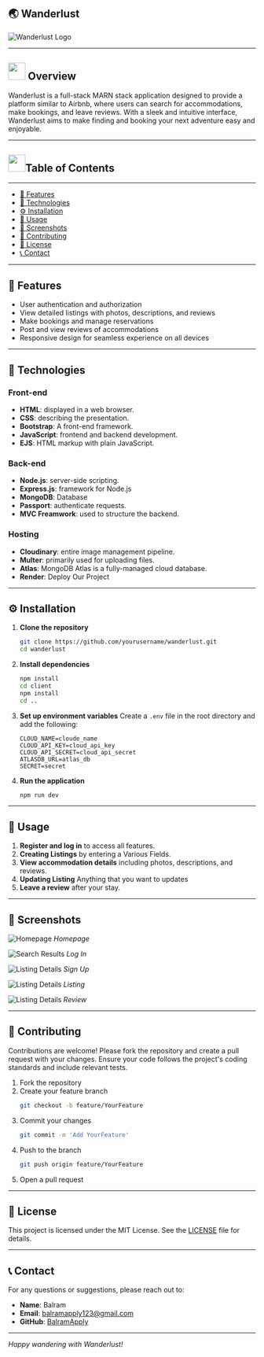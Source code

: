## 🌏 Wanderlust

![Wanderlust Logo](./assets/home.png)

---

<div>
  <h2><img src="./assets/inimation.gif" width="35" height="35"> Overview</h2>
</div>

Wanderlust is a full-stack MARN stack application designed to provide a platform similar to Airbnb, where users can search for accommodations, make bookings, and leave reviews. With a sleek and intuitive interface, Wanderlust aims to make finding and booking your next adventure easy and enjoyable.

---

<div>
  <h2><img src="./assets/star.gif" width="35" height="35">Table of Contents</h2>
</div>

---
- [📑 Features](#-features)
- [🔧 Technologies](#-technologies)
- [⚙️ Installation](#-installation)
- [🚀 Usage](#-usage)
- [📸 Screenshots](#-screenshots)
- [🤝 Contributing](#-contributing)
- [📜 License](#-license)
- [📞 Contact](#-contact)

---

## 📑 Features

- User authentication and authorization
- View detailed listings with photos, descriptions, and reviews
- Make bookings and manage reservations
- Post and view reviews of accommodations
- Responsive design for seamless experience on all devices

---

## 🔧 Technologies

### Front-end
- **HTML**: displayed in a web browser.
- **CSS**: describing the presentation.
- **Bootstrap**: A front-end framework.
- **JavaScript**: frontend and backend development.
- **EJS**: HTML markup with plain JavaScript.

### Back-end
- **Node.js**: server-side scripting.
- **Express.js**: framework for Node.js
- **MongoDB**: Database
- **Passport**: authenticate requests.
- **MVC Freamwork**: used to structure the backend.

### Hosting
- **Cloudinary**: entire image management pipeline.
- **Multer**: primarily used for uploading files.
- **Atlas**: MongoDB Atlas is a fully-managed cloud database.
- **Render**: Deploy Our Project

---

## ⚙️ Installation

1. **Clone the repository**
    ```bash
    git clone https://github.com/yourusername/wanderlust.git
    cd wanderlust
    ```

2. **Install dependencies**
    ```bash
    npm install
    cd client
    npm install
    cd ..
    ```

3. **Set up environment variables**
    Create a `.env` file in the root directory and add the following:
    ```env
    CLOUD_NAME=cloude_name
    CLOUD_API_KEY=cloud_api_key
    CLOUD_API_SECRET=cloud_api_secret
    ATLASDB_URL=atlas_db
    SECRET=secret
    ```

4. **Run the application**
    ```bash
    npm run dev
    ```

---

## 🚀 Usage

1. **Register and log in** to access all features.
2. **Creating Listings** by entering a Various Fields.
3. **View accommodation details** including photos, descriptions, and reviews.
4. **Updating Listing** Anything that you want to updates
5. **Leave a review** after your stay.

---

## 📸 Screenshots

![Homepage](./assets/home.png)
*Homepage*

![Search Results](./assets/login.png)
*Log In*

![Listing Details](./assets/signup.png)
*Sign Up*

![Listing Details](./assets/listing.png)
*Listing*

![Listing Details](./assets/review.png)
*Review*

---

## 🤝 Contributing

Contributions are welcome! Please fork the repository and create a pull request with your changes. Ensure your code follows the project's coding standards and include relevant tests.

1. Fork the repository
2. Create your feature branch
    ```bash
    git checkout -b feature/YourFeature
    ```
3. Commit your changes
    ```bash
    git commit -m 'Add YourFeature'
    ```
4. Push to the branch
    ```bash
    git push origin feature/YourFeature
    ```
5. Open a pull request

---

## 📜 License

This project is licensed under the MIT License. See the [LICENSE](LICENSE) file for details.

---

## 📞 Contact

For any questions or suggestions, please reach out to:

- **Name**: Balram
- **Email**: balramapply123@gmail.com
- **GitHub**: [BalramApply](https://github.com/BalramApply)

---

*Happy wandering with Wanderlust!*
